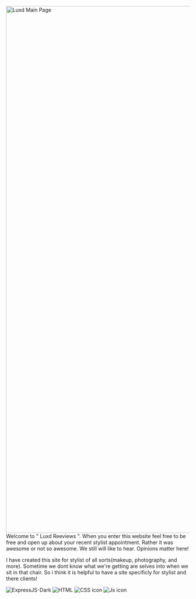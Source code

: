 
<img width="1440" alt="Luxd Main Page" src="https://github.com/mookdook94/Project2/assets/134980150/faad3218-1425-4a78-8a1a-8c43ef8cc28b">
Welcome to " Luxd Reeviews ". When you enter this website feel free to be free and open up about your recent stylist appointment. Rather it was awesome or not so awesome. We still will like to hear. Opinions matter here! 

I have created this site for stylist of all sorts(makeup, photography, and more). Sometime we dont know what we're getting are selves into when we sit in that chair. So i think it is helpful to have a site specificly for stylist and there clients!


![ExpressJS-Dark](https://github.com/mookdook94/Project2/assets/134980150/53a4dbf8-9ca4-46eb-901f-ec92fb490c92)
![HTML](https://github.com/mookdook94/Project2/assets/134980150/0f1cdd76-49b6-4949-91d6-9367dacf4396)
![CSS icon](https://github.com/mookdook94/Project2/assets/134980150/7c619e6f-0125-4965-b06e-2144db2f37c2)
![Js icon](https://github.com/mookdook94/Project2/assets/134980150/cf8b96a1-2eb2-4860-bd28-3aed11c0092d)